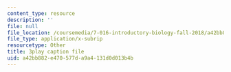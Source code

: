 ```yaml
---
content_type: resource
description: ''
file: null
file_location: /coursemedia/7-016-introductory-biology-fall-2018/a42bb882e470577da9a4131d0d013b4b_7gLcuMtM_HY.vtt
file_type: application/x-subrip
resourcetype: Other
title: 3play caption file
uid: a42bb882-e470-577d-a9a4-131d0d013b4b
---
```

